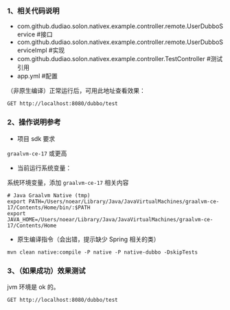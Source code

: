 
### 1、相关代码说明

* com.github.dudiao.solon.nativex.example.controller.remote.UserDubboService #接口
* com.github.dudiao.solon.nativex.example.controller.remote.UserDubboServiceImpl #实现
* com.github.dudiao.solon.nativex.example.controller.TestController #测试引用
* app.yml #配置

（非原生编译）正常运行后，可用此地址查看效果：

```http request
GET http://localhost:8080/dubbo/test
```

### 2、操作说明参考

* 项目 sdk 要求

`graalvm-ce-17`  或更高

* 当前运行系统变量：

系统环境变量，添加 `graalvm-ce-17` 相关内容

```shell
# Java Graalvm Native (tmp)
export PATH=/Users/noear/Library/Java/JavaVirtualMachines/graalvm-ce-17/Contents/Home/bin/:$PATH
export JAVA_HOME=/Users/noear/Library/Java/JavaVirtualMachines/graalvm-ce-17/Contents/Home
```
* 原生编译指令（会出错，提示缺少 Spring 相关的类）

```shell
mvn clean native:compile -P native -P native-dubbo -DskipTests
```

### 3、（如果成功）效果测试

jvm 环境是 ok 的。

```http request
GET http://localhost:8080/dubbo/test
```